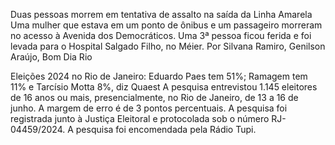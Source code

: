 Duas pessoas morrem em tentativa de assalto na saída da Linha Amarela
Uma mulher que estava em um ponto de ônibus e um passageiro morreram no acesso à Avenida dos Democráticos. Uma 3ª pessoa ficou ferida e foi levada para o Hospital Salgado Filho, no Méier.
Por Silvana Ramiro, Genilson Araújo, Bom Dia Rio


Eleições 2024 no Rio de Janeiro: Eduardo Paes tem 51%; Ramagem tem 11% e Tarcísio Motta 8%, diz Quaest
A pesquisa entrevistou 1.145 eleitores de 16 anos ou mais, presencialmente, no Rio de Janeiro, de 13 a 16 de junho. A margem de erro é de 3 pontos percentuais. A pesquisa foi registrada junto à Justiça Eleitoral e protocolada sob o número RJ-04459/2024. A pesquisa foi encomendada pela Rádio Tupi.
